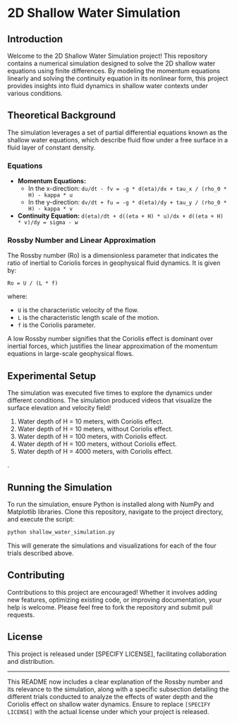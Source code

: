 # 2D Shallow Water Simulation

## Introduction
Welcome to the 2D Shallow Water Simulation project! This repository contains a numerical simulation designed to solve the 2D shallow water equations using finite differences. By modeling the momentum equations linearly and solving the continuity equation in its nonlinear form, this project provides insights into fluid dynamics in shallow water contexts under various conditions.

## Theoretical Background
The simulation leverages a set of partial differential equations known as the shallow water equations, which describe fluid flow under a free surface in a fluid layer of constant density.

### Equations
- **Momentum Equations:**
  - In the x-direction: `du/dt - fv = -g * d(eta)/dx + tau_x / (rho_0 * H) - kappa * u`
  - In the y-direction: `dv/dt + fu = -g * d(eta)/dy + tau_y / (rho_0 * H) - kappa * v`
- **Continuity Equation:** `d(eta)/dt + d((eta + H) * u)/dx + d((eta + H) * v)/dy = sigma - w`

### Rossby Number and Linear Approximation
The Rossby number (Ro) is a dimensionless parameter that indicates the ratio of inertial to Coriolis forces in geophysical fluid dynamics. It is given by:

`Ro = U / (L * f)`

where:
- `U` is the characteristic velocity of the flow.
- `L` is the characteristic length scale of the motion.
- `f` is the Coriolis parameter.

A low Rossby number signifies that the Coriolis effect is dominant over inertial forces, which justifies the linear approximation of the momentum equations in large-scale geophysical flows.

## Experimental Setup
The simulation was executed five times to explore the dynamics under different conditions. The simulation produced videos that visualize the surface elevation and velocity field! 
1. Water depth of H = 10 meters, with Coriolis effect.
2. Water depth of H = 10 meters, without Coriolis effect.
3. Water depth of H = 100 meters, with Coriolis effect.
4. Water depth of H = 100 meters, without Coriolis effect.
5. Water depth of H = 4000 meters, with Coriolis effect.

.

## Running the Simulation
To run the simulation, ensure Python is installed along with NumPy and Matplotlib libraries. Clone this repository, navigate to the project directory, and execute the script:

```bash
python shallow_water_simulation.py
```

This will generate the simulations and visualizations for each of the four trials described above.

## Contributing
Contributions to this project are encouraged! Whether it involves adding new features, optimizing existing code, or improving documentation, your help is welcome. Please feel free to fork the repository and submit pull requests.

## License
This project is released under [SPECIFY LICENSE], facilitating collaboration and distribution.

---

This README now includes a clear explanation of the Rossby number and its relevance to the simulation, along with a specific subsection detailing the different trials conducted to analyze the effects of water depth and the Coriolis effect on shallow water dynamics. Ensure to replace `[SPECIFY LICENSE]` with the actual license under which your project is released.

